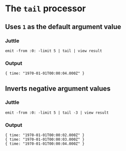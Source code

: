 The `tail` processor
====================

Uses `1` as the default argument value
--------------------------------------

### Juttle

    emit -from :0: -limit 5 | tail | view result

### Output

    { time: "1970-01-01T00:00:04.000Z" }

Inverts negative argument values
--------------------------------

### Juttle

    emit -from :0: -limit 5 | tail -3 | view result

### Output

    { time: "1970-01-01T00:00:02.000Z" }
    { time: "1970-01-01T00:00:03.000Z" }
    { time: "1970-01-01T00:00:04.000Z" }
